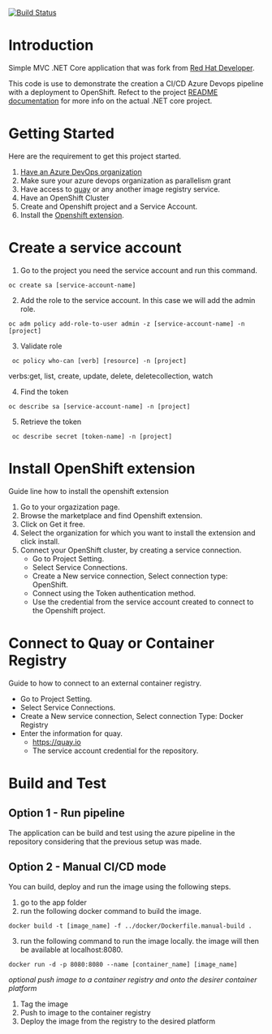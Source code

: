 [![Build Status](https://dev.azure.com/redhat-demo/demo-stm/_apis/build/status/demo-stm?branchName=main)](https://dev.azure.com/redhat-demo/demo-stm/_build/latest?definitionId=1&branchName=main)

# Introduction 
Simple MVC .NET Core application that was fork from [Red Hat Developer](https://github.com/redhat-developer/s2i-dotnetcore-ex). 

This code is use to demonstrate the creation a CI/CD Azure Devops pipeline with a deployment to OpenShift. 
Refect to the project [README documentation](app/README.adoc) for more info on the actual .NET core project.

# Getting Started
Here are the requirement to get this project started.
1.  [Have an Azure DevOps organization](https://dev.azure.com/)
1.	Make sure your azure devops organization as parallelism grant
2.	Have access to [quay](quay.io) or any another image registry service.
3.	Have an OpenShift Cluster
4.  Create and Openshift project and a Service Account.
5.	Install the [Openshift extension](#Install-OpenShift-extension).


# Create a service account
1. Go to the project you need the service account and run this command.
```
oc create sa [service-account-name]
```

2. Add the role to the service account. In this case we will add the admin role.
```
oc adm policy add-role-to-user admin -z [service-account-name] -n [project]
```

3. Validate role
```
 oc policy who-can [verb] [resource] -n [project]
 ```
 verbs:get, list, create, update, delete, deletecollection, watch

 4. Find the token
 ```
 oc describe sa [service-account-name] -n [project]
 ```

5. Retrieve the token
```
 oc describe secret [token-name] -n [project]
```


# Install OpenShift extension
Guide line how to install the openshift extension
1.  Go to your orgazization page.
2.  Browse the marketplace and find Openshift extension.
3.  Click on Get it free.
4.  Select the organization for which you want to install the extension and click install.
5.  Connect your OpenShift cluster, by creating a service connection.
    * Go to Project Setting.
    * Select Service Connections.
    * Create a New service connection, Select connection type: OpenShift.
    * Connect using the Token authentication method.
    * Use the credential from the service account created to connect to the Openshift project.

# Connect to Quay or Container Registry
Guide to how to connect to an external container registry.

* Go to Project Setting.
* Select Service Connections.
* Create a New service connection, Select connection Type: Docker Registry
* Enter the information for quay.
    * https://quay.io
    * The service account credential for the repository.

# Build and Test

## Option 1  - Run pipeline
The application can be build and test using the azure pipeline in the repository considering that the previous setup was made.

## Option 2 - Manual CI/CD mode
You can build, deploy and run the image  using the following steps.

1. go to the app folder
2. run the following docker command to build the image.
```
docker build -t [image_name] -f ../docker/Dockerfile.manual-build .
```
3. run the following command to run the image locally. the image will then be available at localhost:8080.
```
docker run -d -p 8080:8080 --name [container_name] [image_name]
```
*optional push image to a container registry and onto the desirer container platform* 

1. Tag the image
2. Push to image to the container registry
3. Deploy the image from the registry to the desired platform

